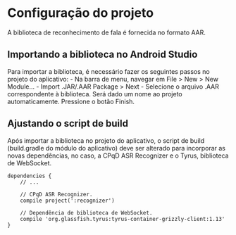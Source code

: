 # Configuração do projeto

A biblioteca de reconhecimento de fala é fornecida no formato AAR.

## Importando a biblioteca no Android Studio

Para importar a biblioteca, é necessário fazer os seguintes passos no projeto do aplicativo:
	- Na barra de menu, navegar em File > New > New Module…
	- Import .JAR/.AAR Package > Next
	- Selecione o arquivo .AAR correspondente à biblioteca. Será dado um nome ao projeto automaticamente. Pressione o botão Finish.

## Ajustando o script de build

Após importar a biblioteca no projeto do aplicativo, o script de build (build.gradle do módulo do aplicativo) deve ser alterado para incorporar as novas dependências, no caso, a CPqD ASR Recognizer e o Tyrus, biblioteca de WebSocket.

	dependencies { 
		// ... 
		
		// CPqD ASR Recognizer. 
		compile project(':recognizer') 
		
		// Dependência de biblioteca de WebSocket. 
		compile 'org.glassfish.tyrus:tyrus-container-grizzly-client:1.13' 
	}